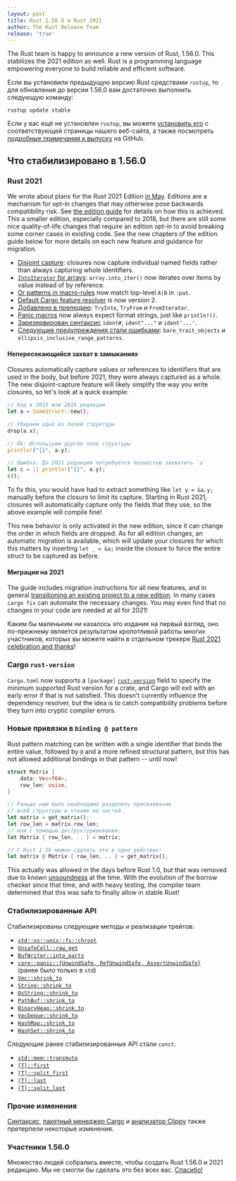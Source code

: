 ```yaml
---
layout: post
title: Rust 1.56.0 и Rust 2021
author: The Rust Release Team
release: 'true'
---
```


The Rust team is happy to announce a new version of Rust, 1.56.0. This stabilizes the 2021 edition as well. Rust is a programming language empowering everyone to build reliable and efficient software.

Если вы установили предыдущую версию Rust средствами `rustup`, то для обновления до версии 1.56.0 вам достаточно выполнить следующую команду:

```console
rustup update stable
```

Если у вас ещё не установлен `rustup`, вы можете [установить его](https://www.rust-lang.org/install.html) с соответствующей страницы нашего веб-сайта, а также посмотреть [подробные примечания к выпуску](https://github.com/rust-lang/rust/blob/master/RELEASES.md#version-1560-2021-10-21) на GitHub.

## Что стабилизировано в 1.56.0

### Rust 2021

We wrote about plans for the Rust 2021 Edition [in May](https://blog.rust-lang.org/2021/05/11/edition-2021.html). Editions are a mechanism for opt-in changes that may otherwise pose backwards compatibility risk. See [the edition guide](https://doc.rust-lang.org/stable/edition-guide/editions/index.html) for details on how this is achieved. This a smaller edition, especially compared to 2018, but there are still some nice quality-of-life changes that require an edition opt-in to avoid breaking some corner cases in existing code. See the new chapters of the edition guide below for more details on each new feature and guidance for migration.

- [Disjoint capture](https://doc.rust-lang.org/edition-guide/rust-2021/disjoint-capture-in-closures.html): closures now capture individual named fields rather than always capturing whole identifiers.
- [`IntoIterator` for arrays](https://doc.rust-lang.org/edition-guide/rust-2021/IntoIterator-for-arrays.html): `array.into_iter()` now iterates over items by value instead of by reference.
- [Or patterns in macro-rules](https://doc.rust-lang.org/edition-guide/rust-2021/or-patterns-macro-rules.html) now match top-level `A|B` in `:pat`.
- [Default Cargo feature resolver](https://doc.rust-lang.org/edition-guide/rust-2021/default-cargo-resolver.html) is now version 2.
- [Добавлено в прелюдию](https://doc.rust-lang.org/edition-guide/rust-2021/prelude.html): `TryInto`, `TryFrom` и `FromIterator`.
- [Panic macros](https://doc.rust-lang.org/edition-guide/rust-2021/panic-macro-consistency.html) now always expect format strings, just like `println!()`.
- [Зарезервирован синтаксис](https://doc.rust-lang.org/edition-guide/rust-2021/reserving-syntax.html) `ident#`, `ident"..."` и `ident'...'`.
- [Следующие предупреждения стали ошибками](https://doc.rust-lang.org/edition-guide/rust-2021/warnings-promoted-to-error.html): `bare_trait_objects` и `ellipsis_inclusive_range_patterns`.

#### Непересекающийся захват в замыканиях

Closures automatically capture values or references to identifiers that are used in the body, but before 2021, they were always captured as a whole. The new disjoint-capture feature will likely simplify the way you write closures, so let's look at a quick example:

```rust
// Код в 2015 или 2018 редакции
let a = SomeStruct::new();

// Убираем одно из полей структуры
drop(a.x);

// Ok: Используем другое поле структуры
println!("{}", a.y);

// Ошибка: До 2021 редакции потребуется полностью захватить `a`
let c = || println!("{}", a.y);
c();
```

To fix this, you would have had to extract something like `let y = &a.y;` manually before the closure to limit its capture. Starting in Rust 2021, closures will automatically capture only the fields that they use, so the above example will compile fine!

This new behavior is only activated in the new edition, since it can change the order in which fields are dropped. As for all edition changes, an automatic migration is available, which will update your closures for which this matters by inserting `let _ = &a;` inside the closure to force the entire struct to be captured as before.

#### Миграция на 2021

The guide includes migration instructions for all new features, and in general [transitioning an existing project to a new edition](https://doc.rust-lang.org/edition-guide/editions/transitioning-an-existing-project-to-a-new-edition.html). In many cases `cargo fix` can automate the necessary changes. You may even find that no changes in your code are needed at all for 2021!

Каким бы маленьким ни казалось это издание на первый взгляд, оно по-прежнему является результатом кропотливой работы многих участников, которых вы можете найти в отдельном трекере [Rust 2021 celebration and thanks](https://github.com/rust-lang/rust/issues/88623)!

### Cargo `rust-version`

`Cargo.toml` now supports a `[package]` [`rust-version`](https://doc.rust-lang.org/cargo/reference/manifest.html#the-rust-version-field) field to specify the minimum supported Rust version for a crate, and Cargo will exit with an early error if that is not satisfied. This doesn't currently influence the dependency resolver, but the idea is to catch compatibility problems before they turn into cryptic compiler errors.

### Новые привязки в `binding @ pattern`

Rust pattern matching can be written with a single identifier that binds the entire value, followed by `@` and a more refined structural pattern, but this has not allowed additional bindings in that pattern -- until now!

```rust
struct Matrix {
    data: Vec<f64>,
    row_len: usize,
}

// Раньше нам было необходимо разделить присваивание
// всей структуры и чтение её частей.
let matrix = get_matrix();
let row_len = matrix.row_len;
// или с помощью деструктурирования:
let Matrix { row_len, .. } = matrix;

// С Rust 1.56 можно сделать это в одно действие!
let matrix @ Matrix { row_len, .. } = get_matrix();
```

This actually was allowed in the days before Rust 1.0, but that was removed due to known [unsoundness](https://github.com/rust-lang/rust/pull/16053) at the time. With the evolution of the borrow checker since that time, and with heavy testing, the compiler team determined that this was safe to finally allow in stable Rust!

### Стабилизированные API

Стабилизированы следующие методы и реализации трейтов:

- [`std::os::unix::fs::chroot`](https://doc.rust-lang.org/stable/std/os/unix/fs/fn.chroot.html)
- [`UnsafeCell::raw_get`](https://doc.rust-lang.org/stable/std/cell/struct.UnsafeCell.html#method.raw_get)
- [`BufWriter::into_parts`](https://doc.rust-lang.org/stable/std/io/struct.BufWriter.html#method.into_parts)
- [`core::panic::{UnwindSafe, RefUnwindSafe, AssertUnwindSafe}`](https://github.com/rust-lang/rust/pull/84662)<br> (ранее было только в `std`)
- [`Vec::shrink_to`](https://doc.rust-lang.org/stable/std/vec/struct.Vec.html#method.shrink_to)
- [`String::shrink_to`](https://doc.rust-lang.org/stable/std/string/struct.String.html#method.shrink_to)
- [`OsString::shrink_to`](https://doc.rust-lang.org/stable/std/ffi/struct.OsString.html#method.shrink_to)
- [`PathBuf::shrink_to`](https://doc.rust-lang.org/stable/std/path/struct.PathBuf.html#method.shrink_to)
- [`BinaryHeap::shrink_to`](https://doc.rust-lang.org/stable/std/collections/struct.BinaryHeap.html#method.shrink_to)
- [`VecDeque::shrink_to`](https://doc.rust-lang.org/stable/std/collections/struct.VecDeque.html#method.shrink_to)
- [`HashMap::shrink_to`](https://doc.rust-lang.org/stable/std/collections/hash_map/struct.HashMap.html#method.shrink_to)
- [`HashSet::shrink_to`](https://doc.rust-lang.org/stable/std/collections/hash_set/struct.HashSet.html#method.shrink_to)

Следующие ранее стабилизированные API стали `const`:

- [`std::mem::transmute`](https://doc.rust-lang.org/stable/std/mem/fn.transmute.html)
- [`[T]::first`](https://doc.rust-lang.org/stable/std/primitive.slice.html#method.first)
- [`[T]::split_first`](https://doc.rust-lang.org/stable/std/primitive.slice.html#method.split_first)
- [`[T]::last`](https://doc.rust-lang.org/stable/std/primitive.slice.html#method.last)
- [`[T]::split_last`](https://doc.rust-lang.org/stable/std/primitive.slice.html#method.split_last)

### Прочие изменения

[Синтаксис](https://github.com/rust-lang/rust/blob/master/RELEASES.md#version-1560-2021-10-21), [пакетный менеджер Cargo](https://github.com/rust-lang/cargo/blob/master/CHANGELOG.md#cargo-156-2021-10-21) и [анализатор Clippy](https://github.com/rust-lang/rust-clippy/blob/master/CHANGELOG.md#rust-156) также претерпели некоторые изменения.

### Участники 1.56.0

Множество людей собрались вместе, чтобы создать Rust 1.56.0 и 2021 редакцию. Мы не смогли бы сделать это без всех вас. [Спасибо!](https://thanks.rust-lang.org/rust/1.56.0/)
